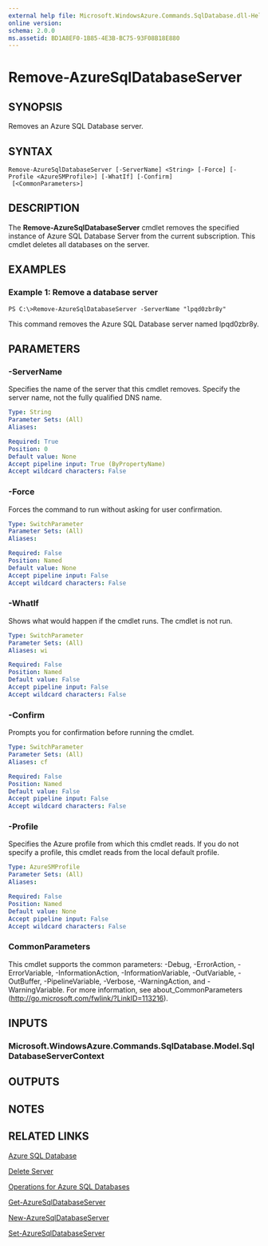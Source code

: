 ```yaml
---
external help file: Microsoft.WindowsAzure.Commands.SqlDatabase.dll-Help.xml
online version: 
schema: 2.0.0
ms.assetid: BD1A8EF0-1B85-4E3B-BC75-93F08B18E880
---
```


# Remove-AzureSqlDatabaseServer

## SYNOPSIS
Removes an Azure SQL Database server.

## SYNTAX

```
Remove-AzureSqlDatabaseServer [-ServerName] <String> [-Force] [-Profile <AzureSMProfile>] [-WhatIf] [-Confirm]
 [<CommonParameters>]
```

## DESCRIPTION
The **Remove-AzureSqlDatabaseServer** cmdlet removes the specified instance of Azure SQL Database Server from the current subscription.
This cmdlet deletes all databases on the server.

## EXAMPLES

### Example 1: Remove a database server
```
PS C:\>Remove-AzureSqlDatabaseServer -ServerName "lpqd0zbr8y"
```

This command removes the Azure SQL Database server named lpqd0zbr8y.

## PARAMETERS

### -ServerName
Specifies the name of the server that this cmdlet removes.
Specify the server name, not the fully qualified DNS name.

```yaml
Type: String
Parameter Sets: (All)
Aliases: 

Required: True
Position: 0
Default value: None
Accept pipeline input: True (ByPropertyName)
Accept wildcard characters: False
```

### -Force
Forces the command to run without asking for user confirmation.

```yaml
Type: SwitchParameter
Parameter Sets: (All)
Aliases: 

Required: False
Position: Named
Default value: None
Accept pipeline input: False
Accept wildcard characters: False
```

### -WhatIf
Shows what would happen if the cmdlet runs.
The cmdlet is not run.

```yaml
Type: SwitchParameter
Parameter Sets: (All)
Aliases: wi

Required: False
Position: Named
Default value: False
Accept pipeline input: False
Accept wildcard characters: False
```

### -Confirm
Prompts you for confirmation before running the cmdlet.

```yaml
Type: SwitchParameter
Parameter Sets: (All)
Aliases: cf

Required: False
Position: Named
Default value: False
Accept pipeline input: False
Accept wildcard characters: False
```

### -Profile
Specifies the Azure profile from which this cmdlet reads.
If you do not specify a profile, this cmdlet reads from the local default profile.

```yaml
Type: AzureSMProfile
Parameter Sets: (All)
Aliases: 

Required: False
Position: Named
Default value: None
Accept pipeline input: False
Accept wildcard characters: False
```

### CommonParameters
This cmdlet supports the common parameters: -Debug, -ErrorAction, -ErrorVariable, -InformationAction, -InformationVariable, -OutVariable, -OutBuffer, -PipelineVariable, -Verbose, -WarningAction, and -WarningVariable. For more information, see about_CommonParameters (http://go.microsoft.com/fwlink/?LinkID=113216).

## INPUTS

### Microsoft.WindowsAzure.Commands.SqlDatabase.Model.SqlDatabaseServerContext

## OUTPUTS

## NOTES

## RELATED LINKS

[Azure SQL Database](https://azure.microsoft.com/en-us/services/sql-database/)

[Delete Server](https://msdn.microsoft.com/en-us/library/azure/dn505695.aspx)

[Operations for Azure SQL Databases](https://msdn.microsoft.com/en-us/library/azure/dn505719.aspx)

[Get-AzureSqlDatabaseServer](./Get-AzureSqlDatabaseServer.md)

[New-AzureSqlDatabaseServer](./New-AzureSqlDatabaseServer.md)

[Set-AzureSqlDatabaseServer](./Set-AzureSqlDatabaseServer.md)


